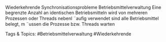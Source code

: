 Wiederkehrende Synchronisationsprobleme
Betriebsmittelverwaltung
Eine begrenzte Anzahl an identischen Betriebsmitteln wird von mehreren
Prozessen oder Threads nebenl ¨auﬁg verwendet
sind alle Betriebsmittel belegt, m ¨ussen die Prozesse bzw. Threads warten

   Tags & Topics:
   #Betriebsmittelverwaltung
   #Wiederkehrende
